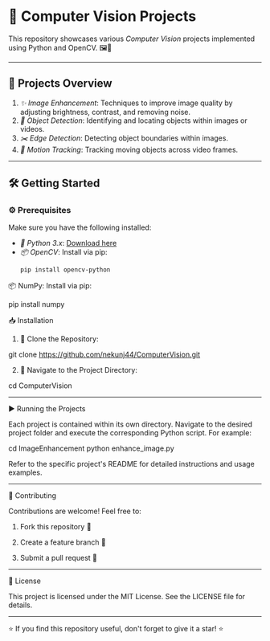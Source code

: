 # 🚀 Computer Vision Projects

This repository showcases various *Computer Vision* projects implemented using Python and OpenCV. 🖼️🤖

---

## 📂 Projects Overview

1. *✨ Image Enhancement*: Techniques to improve image quality by adjusting brightness, contrast, and removing noise.
2. *🎯 Object Detection*: Identifying and locating objects within images or videos.
3. *✂️ Edge Detection*: Detecting object boundaries within images.
4. *🎥 Motion Tracking*: Tracking moving objects across video frames.

---

## 🛠️ Getting Started

### ⚙️ Prerequisites

Make sure you have the following installed:

- *🐍 Python 3.x*: [Download here](https://www.python.org/)
- *📦 OpenCV*: Install via pip:
  ```bash
  pip install opencv-python

📦 NumPy: Install via pip:

pip install numpy


📥 Installation

1. 🔗 Clone the Repository:

git clone https://github.com/nekunj44/ComputerVision.git


2. 📂 Navigate to the Project Directory:

cd ComputerVision


---

▶️ Running the Projects

Each project is contained within its own directory. Navigate to the desired project folder and execute the corresponding Python script. For example:

cd ImageEnhancement
python enhance_image.py

Refer to the specific project's README for detailed instructions and usage examples.


---

🤝 Contributing

Contributions are welcome! Feel free to:

1. Fork this repository 🍴


2. Create a feature branch 🌱


3. Submit a pull request 🚀


---

📜 License

This project is licensed under the MIT License. See the LICENSE file for details.


---

⭐ If you find this repository useful, don't forget to give it a star! ⭐
